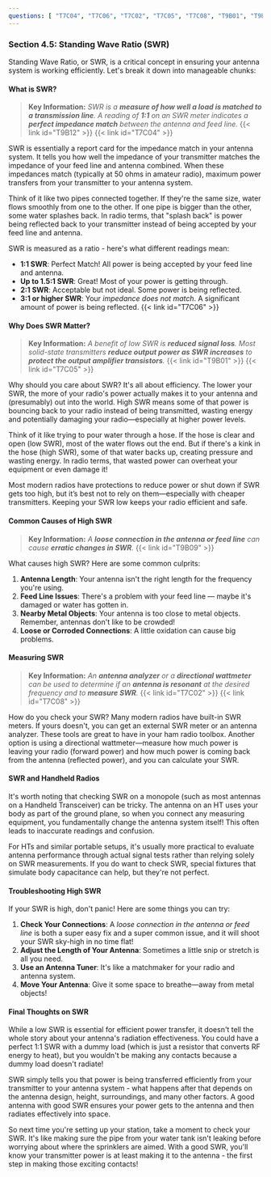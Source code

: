 ```yaml
---
questions: [ "T7C04", "T7C06", "T7C02", "T7C05", "T7C08", "T9B01", "T9B09", "T9B12" ]
---
```


### Section 4.5: Standing Wave Ratio (SWR)

Standing Wave Ratio, or SWR, is a critical concept in ensuring your antenna system is working efficiently. Let's break it down into manageable chunks:

#### What is SWR?

> **Key Information:** *SWR is a **measure of how well a load is matched to a transmission line**. A reading of **1:1** on an SWR meter indicates a **perfect impedance match** between the antenna and feed line.* {{< link id="T9B12" >}} {{< link id="T7C04" >}}

SWR is essentially a report card for the impedance match in your antenna system. It tells you how well the impedance of your transmitter matches the impedance of your feed line and antenna combined. When these impedances match (typically at 50 ohms in amateur radio), maximum power transfers from your transmitter to your antenna system.

Think of it like two pipes connected together. If they're the same size, water flows smoothly from one to the other. If one pipe is bigger than the other, some water splashes back. In radio terms, that "splash back" is power being reflected back to your transmitter instead of being accepted by your feed line and antenna.

SWR is measured as a ratio - here's what different readings mean:

- **1:1 SWR**: Perfect Match! All power is being accepted by your feed line and antenna.
- **Up to 1.5:1 SWR**: Great! Most of your power is getting through.
- **2:1 SWR**: Acceptable but not ideal. Some power is being reflected.
- **3:1 or higher SWR**: Your *impedance does not match*. A significant amount of power is being reflected. {{< link id="T7C06" >}}

#### Why Does SWR Matter?

> **Key Information:** *A benefit of low SWR is **reduced signal loss**. Most solid-state transmitters **reduce output power as SWR increases** to **protect the output amplifier transistors**.* {{< link id="T9B01" >}} {{< link id="T7C05" >}}

Why should you care about SWR? It's all about efficiency. The lower your SWR, the more of your radio's power actually makes it to your antenna and (presumably) out into the world. High SWR means some of that power is bouncing back to your radio instead of being transmitted, wasting energy and potentially damaging your radio—especially at higher power levels.

Think of it like trying to pour water through a hose. If the hose is clear and open (low SWR), most of the water flows out the end. But if there's a kink in the hose (high SWR), some of that water backs up, creating pressure and wasting energy. In radio terms, that wasted power can overheat your equipment or even damage it!

Most modern radios have protections to reduce power or shut down if SWR gets too high, but it’s best not to rely on them—especially with cheaper transmitters. Keeping your SWR low keeps your radio efficient and safe.

#### Common Causes of High SWR

> **Key Information:** *A **loose connection in the antenna or feed line** can cause **erratic changes in SWR**.* {{< link id="T9B09" >}}

What causes high SWR? Here are some common culprits:

1. **Antenna Length**: Your antenna isn't the right length for the frequency you're using.
2. **Feed Line Issues**: There's a problem with your feed line — maybe it's damaged or water has gotten in.
3. **Nearby Metal Objects**: Your antenna is too close to metal objects. Remember, antennas don't like to be crowded!
4. **Loose or Corroded Connections**: A little oxidation can cause big problems.

#### Measuring SWR

> **Key Information:** *An **antenna analyzer** or a **directional wattmeter** can be used to determine if an **antenna is resonant** at the desired frequency and to **measure SWR**.* {{< link id="T7C02" >}} {{< link id="T7C08" >}}

How do you check your SWR? Many modern radios have built-in SWR meters. If yours doesn't, you can get an external SWR meter or an antenna analyzer. These tools are great to have in your ham radio toolbox. Another option is using a directional wattmeter—measure how much power is leaving your radio (forward power) and how much power is coming back from the antenna (reflected power), and you can calculate your SWR.

#### SWR and Handheld Radios

It's worth noting that checking SWR on a monopole (such as most antennas on a Handheld Transceiver) can be tricky. The antenna on an HT uses your body as part of the ground plane, so when you connect any measuring equipment, you fundamentally change the antenna system itself! This often leads to inaccurate readings and confusion.

For HTs and similar portable setups, it's usually more practical to evaluate antenna performance through actual signal tests rather than relying solely on SWR measurements. If you do want to check SWR, special fixtures that simulate body capacitance can help, but they're not perfect.

#### Troubleshooting High SWR

If your SWR is high, don't panic! Here are some things you can try:

1. **Check Your Connections**: A *loose connection in the antenna or feed line* is both a super easy fix and a super common issue, and it will shoot your SWR sky-high in no time flat!
2. **Adjust the Length of Your Antenna**: Sometimes a little snip or stretch is all you need.
3. **Use an Antenna Tuner**: It's like a matchmaker for your radio and antenna system.
4. **Move Your Antenna**: Give it some space to breathe—away from metal objects!

#### Final Thoughts on SWR

While a low SWR is essential for efficient power transfer, it doesn't tell the whole story about your antenna's radiation effectiveness. You could have a perfect 1:1 SWR with a dummy load (which is just a resistor that converts RF energy to heat), but you wouldn't be making any contacts because a dummy load doesn't radiate!

SWR simply tells you that power is being transferred efficiently from your transmitter to your antenna system - what happens after that depends on the antenna design, height, surroundings, and many other factors. A good antenna with good SWR ensures your power gets to the antenna and then radiates effectively into space.

So next time you're setting up your station, take a moment to check your SWR. It's like making sure the pipe from your water tank isn't leaking before worrying about where the sprinklers are aimed. With a good SWR, you'll know your transmitter power is at least making it to the antenna - the first step in making those exciting contacts!
